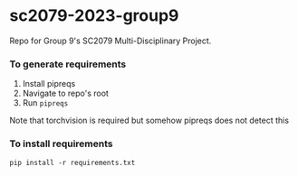 # sc2079-2023-group9
Repo for Group 9's SC2079 Multi-Disciplinary Project.

### To generate requirements

1. Install pipreqs
2. Navigate to repo's root
3. Run `pipreqs`

Note that torchvision is required but somehow pipreqs does not detect this

### To install requirements
```
pip install -r requirements.txt 
```
